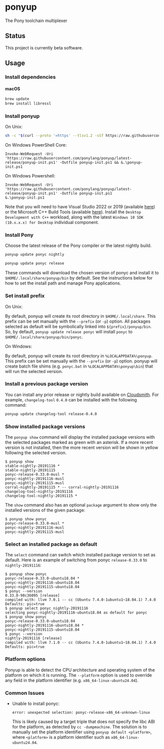 # ponyup

The Pony toolchain multiplexer

## Status

This project is currently beta software.

## Usage

### Install dependencies

#### macOS

```bash
brew update
brew install libressl
```

### Install ponyup

On Unix:

```bash
sh -c "$(curl --proto '=https' --tlsv1.2 -sSf https://raw.githubusercontent.com/ponylang/ponyup/latest-release/ponyup-init.sh)"
```

On Windows PowerShell Core:

```pwsh
Invoke-WebRequest -Uri 'https://raw.githubusercontent.com/ponylang/ponyup/latest-release/ponyup-init.ps1' -Outfile ponyup-init.ps1 && &.\ponyup-init.ps1
```

On Windows Powershell:

```pwsh
Invoke-WebRequest -Uri 'https://raw.githubusercontent.com/ponylang/ponyup/latest-release/ponyup-init.ps1' -Outfile ponyup-init.ps1
&.\ponyup-init.ps1
```

Note that you will need to have Visual Studio 2022 or 2019 (available [here](https://www.visualstudio.com/vs/community/)) or the Microsoft C++ Build Tools (available [here](https://visualstudio.microsoft.com/visual-cpp-build-tools/)). Install the `Desktop Development with C++` workload, along with the latest `Windows 10 SDK (10.x.x.x) for Desktop` individual component.

### Install Pony

Choose the latest release of the Pony compiler or the latest nightly build.

```bash
ponyup update ponyc nightly
```

```bash
ponyup update ponyc release
```

These commands will download the chosen version of ponyc and install it to `$HOME/.local/share/ponyup/bin` by default. See the instructions below for how to set the install path and manage Pony applications.

### Set install prefix

On Unix:

By default, ponyup will create its root directory in `$HOME/.local/share`. This prefix can be set manually with the `--prefix` (or `-p`) option. All packages selected as default will be symbolically linked into `${prefix}/ponyup/bin`. So, by default, `ponyup update release ponyc` will install `ponyc` to `$HOME/.local/share/ponyup/bin/ponyc`.

On Windows:

By default, ponyup will create its root directory in `%LOCALAPPDATA%\ponyup`. This prefix can be set manually with the `--prefix` (or `-p`) option. ponyup will create batch file shims (e.g. `ponyc.bat` in `%LOCALAPPDATA%\ponyup\bin`) that will run the selected version.

### Install a previous package version

You can install any prior release or nightly build available on [Cloudsmith](https://cloudsmith.io/~ponylang/repos/). For example, `changelog-tool` `0.4.0` can be installed with the following command:

```bash
ponyup update changelog-tool release-0.4.0
```

### Show installed package versions

The `ponyup show` command will display the installed package versions with the selected packages marked as green with an asterisk. If a more recent version is not installed, then the more recent version will be shown in yellow following the selected version.

```console
$ ponyup show
stable-nightly-20191116 *
stable-nightly-20191115
ponyc-release-0.33.0-musl *
ponyc-nightly-20191116-musl
ponyc-nightly-20191115-musl
corral-nightly-20191115 * -- corral-nightly-20191116
changelog-tool-nightly-20191116
changelog-tool-nightly-20191115 *
```

The `show` command also has an optional `package` argument to show only the installed versions of the given package:

```console
$ ponyup show ponyc
ponyc-release-0.33.0-musl *
ponyc-nightly-20191116-musl
ponyc-nightly-20191115-musl
```

### Select an installed package as default

The `select` command can switch which installed package version to set as default. Here is an example of switching from ponyc `release-0.33.0` to `nightly-20191116`:

```console
$ ponyup show ponyc
ponyc-release-0.33.0-ubuntu18.04 *
ponyc-nightly-20191116-ubuntu18.04
ponyc-nightly-20191115-ubuntu18.04
$ ponyc --version
0.33.0-98c36095 [release]
compiled with: llvm 7.0.1 -- cc (Ubuntu 7.4.0-1ubuntu1~18.04.1) 7.4.0
Defaults: pic=true
$ ponyup select ponyc nightly-20191116
selecting ponyc-nightly-20191116-ubuntu18.04 as default for ponyc
$ ponyup show ponyc
ponyc-release-0.33.0-ubuntu18.04
ponyc-nightly-20191116-ubuntu18.04 *
ponyc-nightly-20191115-ubuntu18.04
$ ponyc --version
nightly-20191116 [release]
compiled with: llvm 7.1.0 -- cc (Ubuntu 7.4.0-1ubuntu1~18.04.1) 7.4.0
Defaults: pic=true
```

### Platform options

Ponyup is able to detect the CPU architecture and operating system of the platform on which it is running. The `--platform` option is used to override any field in the platform identifier (e.g. `x86_64-linux-ubuntu24.04`).

### Common Issues

- Unable to install ponyc:

  ```console
  error: unexpected selection: ponyc-release-x86_64-unknown-linux
  ```

  This is likely caused by a target triple that does not specify the libc ABI for the platform, as detected by `cc -dumpmachine`. The solution is to manually set the platform identifier using `ponyup default <platform>`, where `<platform>` is a platform identifier such as `x86_64-linux-ubuntu24.04`.
